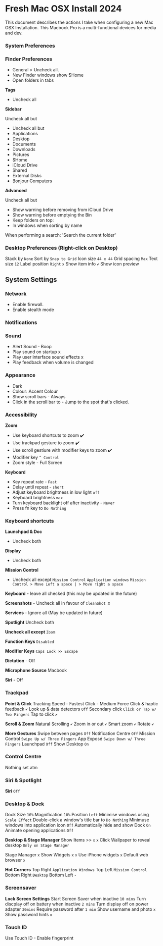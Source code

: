 # Fresh Mac OSX Install 2024

This document describes the actions I take when configuring a new Mac OSX Installation. This Macbook Pro is a multi-functional devices for media and dev.

### System Preferences

### Finder Preferences

- General > Uncheck all.
- New Finder windows show $Home
- Open folders in tabs

**Tags**

- Uncheck all

**Sidebar**

Uncheck all but

- Uncheck all but
- Applications
- Desktop
- Documents
- Downloads
- Pictures
- $Home
- iCloud Drive
- Shared
- External Disks
- Bonjour Computers

**Advanced**

Uncheck all but

- Show warning before removing from iCloud Drive
- Show warning before emptying the Bin
- Keep folders on top:
- In windows when sorting by name

 When performing a search:
 'Search the current folder'

### Desktop Preferences (Right-click on Desktop)

Stack by `None`
Sort by `Snap to Grid`
Icon size `44 x 44`
Grid spacing `Max`
Text size `12`
Label position `Right`
`x` Show item info
`✔️` Show icon preview

## System Settings

### Network

- Enable firewall.
- Enable stealth mode

### Notifications

### Sound

- Alert Sound - Boop
- Play sound on startup x
- Play user interface sound effects x
- Play feedback when volume is changed

### Appearance

- Dark
- Colour: Accent Colour
- Show scroll bars - Always
- Click in the scroll bar to - Jump to the spot that's clicked.

### Accessibility

**Zoom**
- Use keyboard shortcuts to zoom ✔️
- Use trackpad gesture to zoom ✔️
- Use scroll gestiure with modifier keys to zoom ✔️
- Modifier key `^ Control`
- Zoom style - Full Screen

**Keyboard**

- Key repeat rate - `Fast`
- Delay until repeat - `short`
- Adjust keyboard brightness in low light `off`
- Keyboard brightness `max`
- Turn keyboard backlight off after inactivity - `Never`
- Press fn key to `Do Nothing`

### Keyboard shortcuts

**Launchpad & Doc**
- Uncheck both

**Display**
- Uncheck both

**Mission Control**

- Uncheck all except `Mission Control` `Application windows` `Mission Control > Move Left a space | > Move right a space`

**Keyboard** - leave all checked (this may be updated in the future)

**Screenshots** - Uncheck all in favour of `CleanShot X`

**Services** - Ignore all (May be updated in future)

**Spotlight** Uncheck both

**Uncheck all except** `Zoom`

**Function Keys** `Disabled`

**Modifier Keys** `Caps Lock >> Escape`

**Dictation** - Off

**Microphone Source** Macbook

**Siri** - Off

### Trackpad

**Point & Click**
Tracking Speed - Fastest
Click - Medium
Force Click & haptic feedback `✔️`
Look up & data detectors `Off`
Secondary click `Click or Tap w/ Two Fingers`
Tap to click `✔️`

**Scroll & Zoom**
Natural Scrolling `✔️`
Zoom in or out `✔️`
Smart zoom `✔️`
Rotate `✔️`

**More Gestures**
Swipe between pages `Off`
Notification Centre `Off`
Mission Control `Swipe Up w/ Three Fingers`
App Exposé `Swipe Down w/ Three Fingers`
Launchpad `Off`
Show Desktop `On`

### Control Centre

Nothing set atm

### Siri & Spotlight

**Siri** `Off`

### Desktop & Dock

Dock Size `10%`
Magnification `10%`
Position `Left`
Minimise windows using `Scale Effect`
Double-click a window's title bar to `Do Nothing`
Minimuse windows into application icon `Off`
Automatically hide and show Dock `On`
Animate opening applications `Off`

**Desktop & Stage Manager**
Show Items >> `x` `x`
Click Wallpaper to reveal desktop `Only on Stage Manager`

Stage Manager `x`
Show Widgets `x` `x`
Use iPhone widgets `x`
Default web browser `x`

**Hot Corners**
Top Right `Application Windows`
Top Left `Mission Control`
Bottom Right `Desktop`
Bottom Left `-`

### Screensaver

**Lock Screen Settings**
Start Screen Saver when inactive `10 mins`
Turn discplay off on battery when inactive `2 mins`
Turn display off on power adapter `30mins`
Require password after `1 min`
Show username and photo `x`
Show password hints `x`

### Touch ID

Use Touch ID - Enable fingerprint
